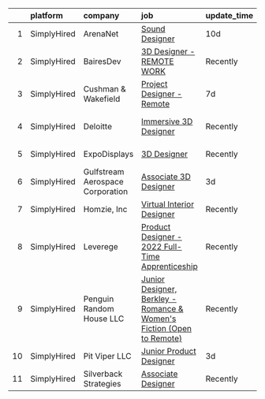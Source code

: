 

|    | platform    | company                          | job                                                                                                                                                                           | update_time   | location                    |
|---:|:------------|:---------------------------------|:------------------------------------------------------------------------------------------------------------------------------------------------------------------------------|:--------------|:----------------------------|
|  1 | SimplyHired | ArenaNet                         | [Sound Designer](https://www.simplyhired.com/job/rThG5IY9IzWMAoan9hcJnI7UxDCG6Ihg__kK3_DSy7e3u3DOyW-XHQ?q=3d+designer)                                                        | 10d           | Bellevue, WA                |
|  2 | SimplyHired | BairesDev                        | [3D Designer - REMOTE WORK](https://www.simplyhired.com/job/-g9H295jh_tPV475LVYgUs7OBppgSSff5jsxTfV7bEWMTj7qRr9GeA?q=3d+designer)                                             | Recently      | Colon, PA                   |
|  3 | SimplyHired | Cushman & Wakefield              | [Project Designer - Remote](https://www.simplyhired.com/job/br6RVz1a8TeXvS0V-LJSPqoKW3jqLk46PCNVq1G6Oe2dP0QgS9OQkQ?q=3d+designer)                                             | 7d            | Ashburn, VA                 |
|  4 | SimplyHired | Deloitte                         | [Immersive 3D Designer](https://www.simplyhired.com/job/FHsbXRomftGavMT-eVuFxhITXCCv0nKPTn0amuMzbIYKUr9wB514Pw?q=3d+designer)                                                 | Recently      | Rockville, MD +33 locations |
|  5 | SimplyHired | ExpoDisplays                     | [3D Designer](https://www.simplyhired.com/job/dn7OsN8ldGWDNOpdQxR4n0w7b53SG6fJAqf9kUiQ3vwRzq06Cc4Dfw?q=3d+designer)                                                           | Recently      | Birmingham, AL              |
|  6 | SimplyHired | Gulfstream Aerospace Corporation | [Associate 3D Designer](https://www.simplyhired.com/job/B0R498POrsDiTHw-e0xBCvL028j2RPtfMXZ3Mgo9RPBmbisNExLy5A?q=3d+designer)                                                 | 3d            | Savannah, GA                |
|  7 | SimplyHired | Homzie, Inc                      | [Virtual Interior Designer](https://www.simplyhired.com/job/7PEglJMm2BIPDW3p7bC1eTbnBnq9ZWVZecQaHxU7AN_QC_1Y7WqAPw?q=3d+designer)                                             | Recently      | Remote                      |
|  8 | SimplyHired | Leverege                         | [Product Designer - 2022 Full-Time Apprenticeship](https://www.simplyhired.com/job/f2PnrkNkoKjnF_c7MsOM41LbDj7RDHIKkfuGC1pKOOPB0dNQ0HmV5w?q=3d+designer)                      | Recently      | Remote                      |
|  9 | SimplyHired | Penguin Random House LLC         | [Junior Designer, Berkley - Romance & Women's Fiction (Open to Remote)](https://www.simplyhired.com/job/e-M6bIy7hNG8D7RCDzvErkVXiLlxogT7sQmaaI_0ULuMb6nELsGghw?q=3d+designer) | Recently      | New York, NY                |
| 10 | SimplyHired | Pit Viper LLC                    | [Junior Product Designer](https://www.simplyhired.com/job/ihKAi5EDJdMD8n4wGEwHelnb7Uj776oH14OmLE3O7WHVCZiajYD8Gg?q=3d+designer)                                               | 3d            | Salt Lake City, UT          |
| 11 | SimplyHired | Silverback Strategies            | [Associate Designer](https://www.simplyhired.com/job/dn3pLsbqBugTxVW1tXtJCAW3hQR68BVKfGn-pDnvnc-OmC0rbkrhtw?q=3d+designer)                                                    | Recently      | Remote                      |